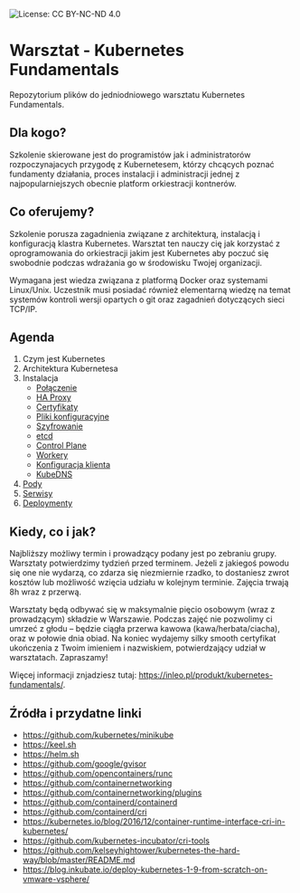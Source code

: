 ![License: CC BY-NC-ND 4.0](https://img.shields.io/badge/License-CC%20BY--NC--ND%204.0-lightgrey.svg)

# Warsztat - Kubernetes Fundamentals
Repozytorium plików do jedniodniowego warsztatu Kubernetes Fundamentals.

## Dla kogo?

Szkolenie skierowane jest do programistów jak i administratorów rozpoczynajacych przygodę z Kubernetesem, którzy chcących poznać fundamenty działania, proces instalacji i administracji jednej z najpopularniejszych obecnie platform orkiestracji kontnerów.

## Co oferujemy?

Szkolenie porusza zagadnienia związane z architekturą, instalacją i konfiguracją klastra Kubernetes. Warsztat ten nauczy cię jak korzystać z oprogramowania do orkiestracji jakim jest Kubernetes aby poczuć się swobodnie podczas wdrażania go w środowisku Twojej organizacji.

Wymagana jest wiedza związana z platformą Docker oraz systemami Linux/Unix. Uczestnik musi posiadać również elementarną wiedzę na temat systemów kontroli wersji opartych o git oraz zagadnień dotyczących sieci TCP/IP.

## Agenda

1. Czym jest Kubernetes
2. Architektura Kubernetesa
3. Instalacja 
    * [Połączenie](https://github.com/inleo-pl/Warsztat-Kubernetes-Fundamentals/blob/master/01-Polaczenie.md)
    * [HA Proxy](https://github.com/inleo-pl/Warsztat-Kubernetes-Fundamentals/blob/master/02-HAProxy.md)
    * [Certyfikaty](https://github.com/inleo-pl/Warsztat-Kubernetes-Fundamentals/blob/master/03-Certyfikaty.md)
    * [Pliki konfiguracyjne](https://github.com/inleo-pl/Warsztat-Kubernetes-Fundamentals/blob/master/04-Pliki-konfiguracyjne.md)
    * [Szyfrowanie](https://github.com/inleo-pl/Warsztat-Kubernetes-Fundamentals/blob/master/05-Szyfrowanie.md)
    * [etcd](https://github.com/inleo-pl/Warsztat-Kubernetes-Fundamentals/blob/master/06-Uruchomienie-etcd.md)
    * [Control Plane](https://github.com/inleo-pl/Warsztat-Kubernetes-Fundamentals/blob/master/07-Control-plane.md)
    * [Workery](https://github.com/inleo-pl/Warsztat-Kubernetes-Fundamentals/blob/master/08-Worker-Nodes.md)
    * [Konfiguracja klienta](https://github.com/inleo-pl/Warsztat-Kubernetes-Fundamentals/blob/master/09-Konfiguracja-klienta.md)
    * [KubeDNS](https://github.com/inleo-pl/Warsztat-Kubernetes-Fundamentals/blob/master/10-Kube-DNS.md)
4. [Pody](https://github.com/inleo-pl/Warsztat-Kubernetes-Fundamentals/blob/master/11-Pody.md)
5. [Serwisy](https://github.com/inleo-pl/Warsztat-Kubernetes-Fundamentals/blob/master/12-Serwisy.md)
6. [Deploymenty](https://github.com/inleo-pl/Warsztat-Kubernetes-Fundamentals/blob/master/13-Deployment.md)

## Kiedy, co i jak?

Najbliższy możliwy termin i prowadzący podany jest po zebraniu grupy. Warsztaty potwierdzimy tydzień przed terminem. Jeżeli z jakiegoś powodu się one nie wydarzą, co zdarza się niezmiernie rzadko, to dostaniesz zwrot kosztów lub możliwość wzięcia udziału w kolejnym terminie. Zajęcia trwają 8h wraz z przerwą.

Warsztaty będą odbywać się w maksymalnie pięcio osobowym (wraz z prowadzącym) składzie w Warszawie. Podczas zajęć nie pozwolimy ci umrzeć z głodu – będzie ciągła przerwa kawowa (kawa/herbata/ciacha), oraz w połowie dnia obiad. Na koniec wydajemy silky smooth certyfikat ukończenia z Twoim imieniem i nazwiskiem, potwierdzający udział w warsztatach. Zapraszamy!

Więcej informacji znjadziesz tutaj: https://inleo.pl/produkt/kubernetes-fundamentals/.

## Źródła i przydatne linki

 * https://github.com/kubernetes/minikube
 * https://keel.sh
 * https://helm.sh
 * https://github.com/google/gvisor
 * https://github.com/opencontainers/runc
 * https://github.com/containernetworking
 * https://github.com/containernetworking/plugins
 * https://github.com/containerd/containerd
 * https://github.com/containerd/cri
 * https://kubernetes.io/blog/2016/12/container-runtime-interface-cri-in-kubernetes/
 * https://github.com/kubernetes-incubator/cri-tools
 * https://github.com/kelseyhightower/kubernetes-the-hard-way/blob/master/README.md 
 * https://blog.inkubate.io/deploy-kubernetes-1-9-from-scratch-on-vmware-vsphere/
